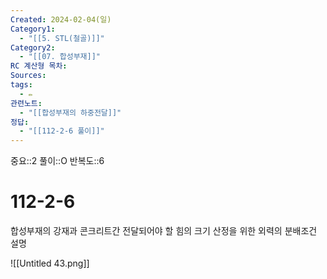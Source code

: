 ```yaml
---
Created: 2024-02-04(일)
Category1:
  - "[[5. STL(철골)]]"
Category2:
  - "[[07. 합성부재]]"
RC 계산형 목차: 
Sources: 
tags:
  - ✏️
관련노트:
  - "[[합성부재의 하중전달]]"
정답:
  - "[[112-2-6 풀이]]"
---
```

중요::2
풀이::O
반복도::6

#  112-2-6

합성부재의 강재과 콘크리트간 전달되어야 할 힘의 크기 산정을 위한 외력의 분배조건 설명

![[Untitled 43.png]]